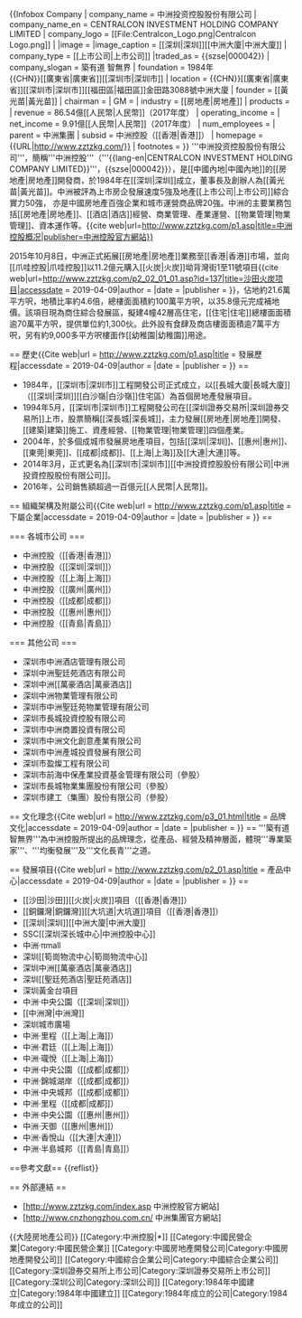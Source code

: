 {{Infobox Company 
| company_name     = 中洲投资控股股份有限公司
| company_name_en  = CENTRALCON INVESTMENT HOLDING COMPANY LIMITED
| company_logo     = [[File:Centralcon_Logo.png|Centralcon Logo.png]] |
|image =
|image_caption = [[深圳|深圳]][[中洲大廈|中洲大廈]]
| company_type     = [[上市公司|上市公司]]
|traded_as         = {{szse|000042}}
| company_slogan   = 築有道 智無界
| foundation       = 1984年<br />{{CHN}}[[廣東省|廣東省]][[深圳市|深圳市]]
| location         = {{CHN}}[[廣東省|廣東省]][[深圳市|深圳市]][[福田區|福田區]]金田路3088號中洲大廈
| founder          = [[黃光苗|黃光苗]]
| chairman         = 
| GM               = 
| industry         = [[房地產|房地產]]
| products         = 
| revenue          = 86.54億[[人民幣|人民幣]]（2017年度）
| operating_income = 
| net_income       = 9.91億[[人民幣|人民幣]]（2017年度）
| num_employees    = 
| parent           = 中洲集團
| subsid           = 中洲控股（[[香港|香港]]）
| homepage         = {{URL|http://www.zztzkg.com/}}
| footnotes        = 
}}
'''中洲投资控股股份有限公司'''，簡稱'''中洲控股'''（'''{{lang-en|CENTRALCON INVESTMENT HOLDING COMPANY LIMITED}}'''，{{szse|000042}}），是[[中國內地|中國內地]]的[[房地產|房地產]]開發商，於1984年在[[深圳|深圳]]成立，董事長及創辦人為[[黃光苗|黃光苗]]。中洲被評為上市房企發展速度5強及地產[[上市公司|上市公司]]綜合實力50強， 亦是中國房地產百強企業和城市運營商品牌20強。中洲的主要業務包括[[房地產|房地產]]、[[酒店|酒店]]經營、商業管理、產業運營、[[物業管理|物業管理]]、資本運作等。<ref>{{cite web|url=http://www.zztzkg.com/p1.asp|title=中洲控股概况|publisher=中洲控股官方網站}}</ref>

2015年10月8日，中洲正式拓展[[房地產|房地產]]業務至[[香港|香港]]市場，並向[[爪哇控股|爪哇控股]]以11.2億元購入[[火炭|火炭]]坳背灣街1至11號項目<ref>{{cite web|url=http://www.zztzkg.com/p2_02_01_01.asp?id=137|title=沙田火炭项目|accessdate = 2019-04-09|author = |date = |publisher = }}</ref>，佔地約21.6萬平方呎，地積比率約4.6倍，總樓面面積約100萬平方呎，以35.8億元完成補地價。該項目現為商住綜合發展區，擬建4幢42層高住宅，[[住宅|住宅]]總樓面面積逾70萬平方呎，提供單位約1,300伙。此外設有食肆及商店樓面面積逾7萬平方呎，另有約9,000多平方呎樓面作[[幼稚園|幼稚園]]用途。

== 歷史<ref>{{Cite web|url = http://www.zztzkg.com/p1.asp|title = 發展歷程|accessdate = 2019-04-09|author = |date = |publisher = }}</ref> ==
* 1984年，[[深圳市|深圳市]]工程開發公司正式成立，以[[長城大廈|長城大廈]]（[[深圳|深圳]][[白沙嶺|白沙嶺]]住宅區）為首個房地產發展項目。
* 1994年5月，[[深圳市|深圳市]]工程開發公司在[[深圳證券交易所|深圳證券交易所]]上市，股票簡稱[[深長城|深長城]]，主力發展[[房地產|房地產]]開發、[[建築|建築]]施工、資產經營、[[物業管理|物業管理]]四個產業。
* 2004年，於多個成城市發展房地產項目，包括[[深圳|深圳]]、[[惠州|惠州]]、[[東莞|東莞]]、[[成都|成都]]、[[上海|上海]]及[[大連|大連]]等。
* 2014年3月，正式更名為[[深圳市|深圳市]][[中洲投資控股股份有限公司|中洲投資控股股份有限公司]]。
* 2016年，公司銷售額超過一百億元[[人民幣|人民幣]]。

== 組織架構及附屬公司<ref>{{Cite web|url = http://www.zztzkg.com/p1.asp|title = 下屬企業|accessdate = 2019-04-09|author = |date = |publisher = }}</ref> ==

=== 各城市公司 ===
* 中洲控股（[[香港|香港]]）
* 中洲控股（[[深圳|深圳]]）
* 中洲控股（[[上海|上海]]）
* 中洲控股（[[廣州|廣州]]）
* 中洲控股（[[成都|成都]]）
* 中洲控股（[[惠州|惠州]]）
* 中洲控股（[[青島|青島]]）

=== 其他公司 ===
* 深圳市中洲酒店管理有限公司
* 深圳中洲聖廷苑酒店有限公司
* 深圳中洲[[萬豪酒店|萬豪酒店]]
* 深圳中洲物業管理有限公司
* 深圳市中洲聖廷苑物業管理有限公司
* 深圳市長城投資控股有限公司
* 深圳市中洲商置投資有限公司
* 深圳市中洲文化創意產業有限公司
* 深圳市中洲產城投資發展有限公司
* 深圳市盈燦工程有限公司
* 深圳市前海中保產業投資基金管理有限公司（參股）
* 深圳市長城物業集團股份有限公司（參股）
* 深圳市建工（集團）股份有限公司（參股）

== 文化理念<ref>{{Cite web|url = http://www.zztzkg.com/p3_01.html|title = 品牌文化|accessdate = 2019-04-09|author = |date = |publisher = }}</ref> ==
'''築有道 智無界'''為中洲控股所提出的品牌理念，從產品、經營及精神層面，體現'''專業築家'''、'''均衡發展'''及'''文化長青'''之道。

== 發展項目<ref>{{Cite web|url = http://www.zztzkg.com/p2_01.asp|title = 產品中心|accessdate = 2019-04-09|author = |date = |publisher = }}</ref> ==
* [[沙田|沙田]][[火炭|火炭]]項目（[[香港|香港]]）
* [[銅鑼灣|銅鑼灣]][[大坑道|大坑道]]項目（[[香港|香港]]）
* [[深圳|深圳]][[中洲大廈|中洲大廈]]
* SSC[[深圳深长城中心|中洲控股中心]]
* 中洲‧πmall
* 深圳[[筍崗物流中心|筍崗物流中心]]
* 深圳中洲[[萬豪酒店|萬豪酒店]]
* 深圳[[聖廷苑酒店|聖廷苑酒店]]
* 深圳黃金台項目
* 中洲‧中央公園（[[深圳|深圳]]）
* [[中洲灣|中洲灣]]
* 深圳城市廣場
* 中洲‧里程（[[上海|上海]]）
* 中洲‧君廷（[[上海|上海]]）
* 中洲‧瓏悅（[[上海|上海]]）
* 中洲‧中央公園（[[成都|成都]]）
* 中洲‧錦城湖岸（[[成都|成都]]）
* 中洲‧中央城邦（[[成都|成都]]）
* 中洲‧里程（[[成都|成都]]）
* 中洲‧中央公園（[[惠州|惠州]]）
* 中洲‧天御（[[惠州|惠州]]）
* 中洲‧香悅山（[[大連|大連]]）
* 中洲‧半島城邦（[[青島|青島]]）

==參考文獻==
{{reflist}}

== 外部連結 ==
* [http://www.zztzkg.com/index.asp 中洲控股官方網站]
* [http://www.cnzhongzhou.com.cn/ 中洲集團官方網站]

{{大陸房地產公司}}
[[Category:中洲控股|*]]
[[Category:中國民營企業|Category:中國民營企業]]
[[Category:中國房地產開發公司|Category:中國房地產開發公司]]
[[Category:中國綜合企業公司|Category:中國綜合企業公司]]
[[Category:深圳證券交易所上市公司|Category:深圳證券交易所上市公司]]
[[Category:深圳公司|Category:深圳公司]]
[[Category:1984年中國建立|Category:1984年中國建立]]
[[Category:1984年成立的公司|Category:1984年成立的公司]]